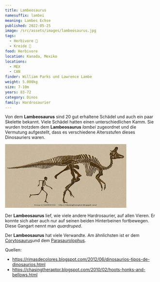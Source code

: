 ```yaml
---
title: Lambeosaurus
namesuffix: lambei
meaning: Lambes Echse
published: 2022-05-25
image: /src/assets/images/lambeosaurus.jpg
tags:
  - Herbivore 🌿
  - Kreide 🦴
food: Herbivore
location: Kanada, Mexiko
locations:
  - MEX
  - CAN
finder: William Parks und Lawrence Lambe
weight: 5.000kg
size: 7-10m
years: 83-72
category: Dinos
family: Hardrosaurier
---
```

Von dem **Lambeosaurus** sind 20 gut erhaltene Schädel und auch ein paar Skelette bekannt. Viele Schädel hatten einen unterschiedlichen Kamm. Sie wurden trotzdem dem **Lambeosaurus** *lambei* zugeordnet und die Vermutung aufgestellt, dass es verschiedene Altersstufen dieses Dinosauriers waren.

![Lambeosaurus Skelett](/src/assets/images/lambeosaurus-skelett.jpg)

Der **Lambeosaurus** lief, wie viele andere Hardrosaurier, auf allen Vieren. Er konnte sich aber auch nur auf seinen beiden Hinterbeinen fortbewegen. Diese Gangart nennt man *quardruped*.

Der **Lambeosaurus** hat viele Verwandte. Am ähnlichsten ist er dem [Corytosaurus](/dinos/corythosaurus/)und dem [Parasaurolophus](/dinos/parasuarolophus/).

Quellen:

* <https://rimasdecolores.blogspot.com/2012/06/dinosaurios-tipos-de-dinosaurios.html>
* <https://chasingtheraptor.blogspot.com/2010/02/hoots-honks-and-bellows.html>
